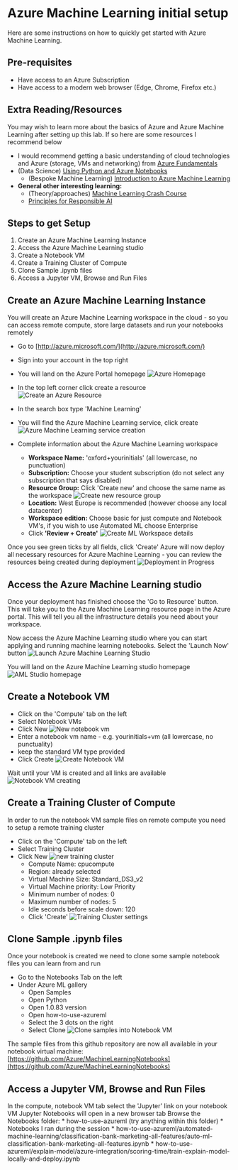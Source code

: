 # Azure Machine Learning initial setup
Here are some instructions on how to quickly get started with Azure Machine Learning.

## Pre-requisites
* Have access to an Azure Subscription
* Have access to a modern web browser (Edge, Chrome, Firefox etc.)

## Extra Reading/Resources
You may wish to learn more about the basics of Azure and Azure Machine Learning after setting up this lab. If so here are some resources I recommend below
* I would recommend getting a basic understanding of cloud technologies and Azure (storage, VMs and networking) from [Azure Fundamentals](https://docs.microsoft.com/en-us/learn/paths/azure-fundamentals/?WT.mc_id=aimlworkshop-github-amynic) 
* (Data Science) [Using Python and Azure Notebooks](https://docs.microsoft.com/en-us/learn/paths/intro-to-ml-with-python/?WT.mc_id=aimlworkshop-github-amynic)
    * (Bespoke Machine Learning) [Introduction to Azure Machine Learning](https://docs.microsoft.com/en-us/learn/paths/build-ai-solutions-with-azure-ml-service/?WT.mc_id=aimlworkshop-github-amynic)
* **General other interesting learning:**
    * (Theory/approaches) [Machine Learning Crash Course](https://docs.microsoft.com/en-us/learn/paths/ml-crash-course/?WT.mc_id=aimlworkshop-github-amynic)
    * [Principles for Responsible AI](https://docs.microsoft.com/en-us/learn/modules/responsible-ai-principles/?WT.mc_id=aimlworkshop-github-amynic)

## Steps to get Setup
1. Create an Azure Machine Learning Instance
2. Access the Azure Machine Learning studio
3. Create a Notebook VM
4. Create a Training Cluster of Compute
5. Clone Sample .ipynb files
6. Access a Jupyter VM, Browse and Run Files

## Create an Azure Machine Learning Instance

You will create an Azure Machine Learning workspace in the cloud - so you can access remote compute, store large datasets and run your notebooks remotely

* Go to [http://azure.microsoft.com/](http://azure.microsoft.com/)
* Sign into your account in the top right
* You will land on the Azure Portal homepage
![Azure Homepage](/img/azure-home.PNG)

* In the top left corner click create a resource
![Create an Azure Resource](/img/create-a-resource.PNG)

* In the search box type 'Machine Learning'
* You will find the Azure Machine Learning service, click create
![Azure Machine Learning service creation](/img/machine-learning-service.PNG)

* Complete information about the Azure Machine Learning workspace
    * **Workspace Name:** 'oxford+yourinitials' (all lowercase, no punctuation)
    * **Subscription:** Choose your student subscription (do not select any subscription that says disabled)
    * **Resource Group:** Click 'Create new' and choose the same name as the workspace
    ![Create new resource group](/img/create-resource-group.PNG)
    * **Location:** West Europe is recommended (however choose any local datacenter)
    * **Workspace edition:** Choose basic for just compute and Notebook VM's, if you wish to use Automated ML choose Enterprise  
    * Click **'Review + Create'**
    ![Create ML Workspace details](/img/create-ml-workspace.PNG)

Once you see green ticks by all fields, click 'Create'
Azure will now deploy all necessary resources for Azure Machine Learning - you can review the resources being created during deployment
![Deployment in Progress](/img/deployment-underway.PNG)

## Access the Azure Machine Learning studio
Once your deployment has finished choose the 'Go to Resource' button. This will take you to the Azure Machine Learning resource page in the Azure portal. This will tell you all the infrastructure details you need about your workspace.

Now access the Azure Machine Learning studio where you can start applying and running machine learning notebooks. Select the 'Launch Now' button
![Launch Azure Machine Learning Studio](/img/launch-now.PNG)

You will land on the Azure Machine Learning studio homepage
![AML Studio homepage](/img/aml-studio.PNG)

## Create a Notebook VM
* Click on the 'Compute' tab on the left
* Select Notebook VMs
* Click New
![New notebook vm](/img/new-notebookvm.PNG)
* Enter a notebook vm name - e.g. yourinitials+vm (all lowercase, no punctuality)
* keep the standard VM type provided
* Click Create
![Create Notebook VM](/img/create-notebook-vm.PNG)

Wait until your VM is created and all links are available
![Notebook VM creating](/img/notebook-vm-creating.PNG)

## Create a Training Cluster of Compute
In order to run the notebook VM sample files on remote compute you need to setup a remote training cluster
* Click on the 'Compute' tab on the left
* Select Training Cluster
* Click New
![new training cluster](/img/new-training-cluster.PNG)
    * Compute Name: cpucompute
    * Region: already selected
    * Virtual Machine Size: Standard_DS3_v2
    * Virtual Machine priority: Low Priority
    * Minimum number of nodes: 0
    * Maximum number of nodes: 5
    * Idle seconds before scale down: 120
    * Click 'Create'
    ![Training Cluster settings](/img/training-cluster-setup.PNG)

## Clone Sample .ipynb files
Once your notebook is created we need to clone some sample notebook files you can learn from and run

* Go to the Notebooks Tab on the left
* Under Azure ML gallery
    * Open Samples
    * Open Python
    * Open 1.0.83 version
    * Open how-to-use-azureml
    * Select the 3 dots on the right
    * Select Clone
    ![Clone samples into Notebook VM](/img/clone-samples.PNG)

The sample files from this github repository are now all available in your notebook virtual machine: [https://github.com/Azure/MachineLearningNotebooks](https://github.com/Azure/MachineLearningNotebooks)

## Access a Jupyter VM, Browse and Run Files
In the compute, notebook VM tab select the 'Jupyter' link on your notebook VM
Jupyter Notebooks will open in a new browser tab
Browse the Notebooks folder:
    * how-to-use-azureml (try anything within this folder)
    * Notebooks I ran during the session
        * how-to-use-azureml/automated-machine-learning/classification-bank-marketing-all-features/auto-ml-classification-bank-marketing-all-features.ipynb
        * how-to-use-azureml/explain-model/azure-integration/scoring-time/train-explain-model-locally-and-deploy.ipynb


